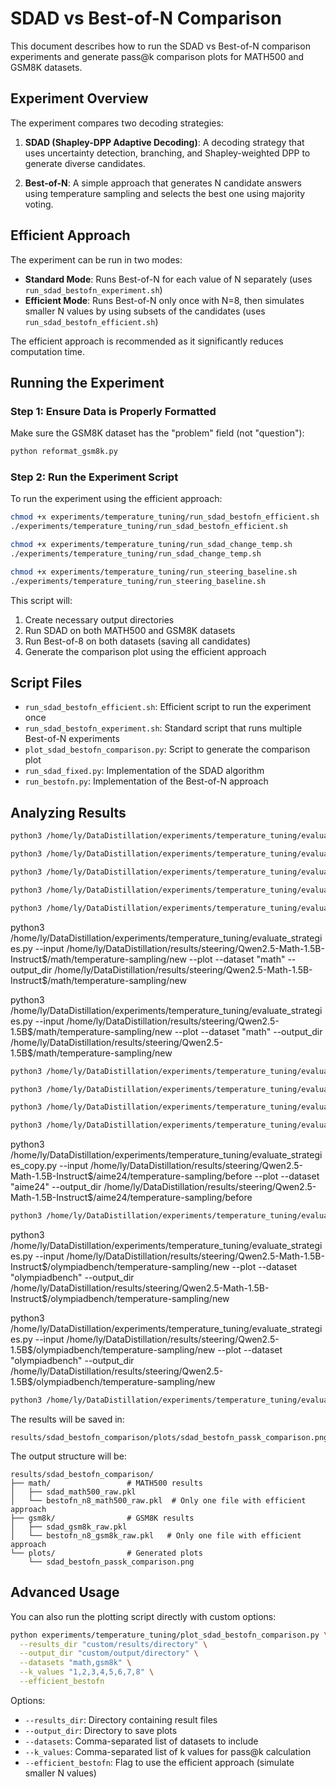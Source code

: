 # SDAD vs Best-of-N Comparison

This document describes how to run the SDAD vs Best-of-N comparison experiments and generate pass@k comparison plots for MATH500 and GSM8K datasets.

## Experiment Overview

The experiment compares two decoding strategies:

1. **SDAD (Shapley-DPP Adaptive Decoding)**: A decoding strategy that uses uncertainty detection, branching, and Shapley-weighted DPP to generate diverse candidates.

2. **Best-of-N**: A simple approach that generates N candidate answers using temperature sampling and selects the best one using majority voting.

## Efficient Approach

The experiment can be run in two modes:

- **Standard Mode**: Runs Best-of-N for each value of N separately (uses `run_sdad_bestofn_experiment.sh`)
- **Efficient Mode**: Runs Best-of-N only once with N=8, then simulates smaller N values by using subsets of the candidates (uses `run_sdad_bestofn_efficient.sh`)

The efficient approach is recommended as it significantly reduces computation time.

## Running the Experiment

### Step 1: Ensure Data is Properly Formatted

Make sure the GSM8K dataset has the "problem" field (not "question"):

```bash
python reformat_gsm8k.py
```

### Step 2: Run the Experiment Script

To run the experiment using the efficient approach:

```bash
chmod +x experiments/temperature_tuning/run_sdad_bestofn_efficient.sh
./experiments/temperature_tuning/run_sdad_bestofn_efficient.sh
```

```bash
chmod +x experiments/temperature_tuning/run_sdad_change_temp.sh
./experiments/temperature_tuning/run_sdad_change_temp.sh
```

```bash
chmod +x experiments/temperature_tuning/run_steering_baseline.sh
./experiments/temperature_tuning/run_steering_baseline.sh
```

This script will:
1. Create necessary output directories
2. Run SDAD on both MATH500 and GSM8K datasets
3. Run Best-of-8 on both datasets (saving all candidates)
4. Generate the comparison plot using the efficient approach

## Script Files

- `run_sdad_bestofn_efficient.sh`: Efficient script to run the experiment once
- `run_sdad_bestofn_experiment.sh`: Standard script that runs multiple Best-of-N experiments
- `plot_sdad_bestofn_comparison.py`: Script to generate the comparison plot
- `run_sdad_fixed.py`: Implementation of the SDAD algorithm
- `run_bestofn.py`: Implementation of the Best-of-N approach

## Analyzing Results
```bash
python3 /home/ly/DataDistillation/experiments/temperature_tuning/evaluate_strategies.py   --input /home/ly/DataDistillation/results/sdad_bestofn_comparison/Qwen2.5-Math-1.5B-Instruct$/math   --plot   --output_dir /home/ly/DataDistillation/results/output
```
```bash
python3 /home/ly/DataDistillation/experiments/temperature_tuning/evaluate_strategies.py   --input /home/ly/DataDistillation/results/sdad_bestofn_comparison/Qwen2.5-Math-1.5B-Instruct$/aime24   --plot   --output_dir /home/ly/DataDistillation/results/output
```
```bash
python3 /home/ly/DataDistillation/experiments/temperature_tuning/evaluate_strategies.py   --input /home/ly/DataDistillation/results/sdad_bestofn_comparison/Qwen2.5-1.5B$/math --dataset "math"   --plot   --output_dir /home/ly/DataDistillation/results/output
```

```bash
python3 /home/ly/DataDistillation/experiments/temperature_tuning/evaluate_strategies.py   --input /home/ly/DataDistillation/results/steering/Qwen2.5-1.5B$/math   --plot   --output_dir /home/ly/DataDistillation/results/steering/Qwen2.5-1.5B$/math
```

```bash
python3 /home/ly/DataDistillation/experiments/temperature_tuning/evaluate_strategies.py   --input /home/ly/DataDistillation/results/steering/Qwen2.5-Math-1.5B-Instruct$/math   --plot --dataset"math"  --output_dir /home/ly/DataDistillation/results/steering/Qwen2.5-Math-1.5B-Instruct$/math
```

python3 /home/ly/DataDistillation/experiments/temperature_tuning/evaluate_strategies.py   --input /home/ly/DataDistillation/results/steering/Qwen2.5-Math-1.5B-Instruct$/math/temperature-sampling/new   --plot --dataset "math"    --output_dir /home/ly/DataDistillation/results/steering/Qwen2.5-Math-1.5B-Instruct$/math/temperature-sampling/new

python3 /home/ly/DataDistillation/experiments/temperature_tuning/evaluate_strategies.py   --input /home/ly/DataDistillation/results/steering/Qwen2.5-1.5B$/math/temperature-sampling/new   --plot --dataset "math"    --output_dir /home/ly/DataDistillation/results/steering/Qwen2.5-1.5B$/math/temperature-sampling/new
```bash
python3 /home/ly/DataDistillation/experiments/temperature_tuning/evaluate_strategies.py   --input /home/ly/DataDistillation/results/steering/Qwen2.5-Math-1.5B-Instruct$/gsm8k   --plot   --output_dir /home/ly/DataDistillation/results/steering/Qwen2.5-Math-1.5B-Instruct$/gsm8k
```
```bash
python3 /home/ly/DataDistillation/experiments/temperature_tuning/evaluate_strategies.py   --input /home/ly/DataDistillation/results/steering/Qwen2.5-1.5B$/gsm8k   --plot   --output_dir /home/ly/DataDistillation/results/steering/Qwen2.5-1.5B$/gsm8k
```

```bash
python3 /home/ly/DataDistillation/experiments/temperature_tuning/evaluate_strategies.py   --input /home/ly/DataDistillation/results/steering/Qwen2.5-Math-1.5B-Instruct$/aime24   --plot   --output_dir /home/ly/DataDistillation/results/steering/Qwen2.5-Math-1.5B-Instruct$/aime24
```
```bash
python3 /home/ly/DataDistillation/experiments/temperature_tuning/evaluate_strategies.py   --input /home/ly/DataDistillation/results/steering/Qwen2.5-1.5B$/aime24   --plot   --output_dir /home/ly/DataDistillation/results/steering/Qwen2.5-1.5B$/aime24
```

python3 /home/ly/DataDistillation/experiments/temperature_tuning/evaluate_strategies_copy.py   --input /home/ly/DataDistillation/results/steering/Qwen2.5-Math-1.5B-Instruct$/aime24/temperature-sampling/before   --plot --dataset "aime24"  --output_dir /home/ly/DataDistillation/results/steering/Qwen2.5-Math-1.5B-Instruct$/aime24/temperature-sampling/before

```bash
python3 /home/ly/DataDistillation/experiments/temperature_tuning/evaluate_strategies.py   --input /home/ly/DataDistillation/results/steering/Qwen2.5-Math-1.5B-Instruct$/olympiadbench   --plot   --output_dir /home/ly/DataDistillation/results/steering/Qwen2.5-Math-1.5B-Instruct$/olympiadbench
```
python3 /home/ly/DataDistillation/experiments/temperature_tuning/evaluate_strategies.py   --input /home/ly/DataDistillation/results/steering/Qwen2.5-Math-1.5B-Instruct$/olympiadbench/temperature-sampling/new   --plot --dataset "olympiadbench"   --output_dir /home/ly/DataDistillation/results/steering/Qwen2.5-Math-1.5B-Instruct$/olympiadbench/temperature-sampling/new

python3 /home/ly/DataDistillation/experiments/temperature_tuning/evaluate_strategies.py   --input /home/ly/DataDistillation/results/steering/Qwen2.5-1.5B$/olympiadbench/temperature-sampling/new   --plot --dataset "olympiadbench"   --output_dir /home/ly/DataDistillation/results/steering/Qwen2.5-1.5B$/olympiadbench/temperature-sampling/new
```bash
python3 /home/ly/DataDistillation/experiments/temperature_tuning/evaluate_strategies.py   --input /home/ly/DataDistillation/results/steering/Qwen2.5-1.5B$/olympiadbench   --plot   --output_dir /home/ly/DataDistillation/results/steering/Qwen2.5-1.5B$/olympiadbench
```

The results will be saved in:

```
results/sdad_bestofn_comparison/plots/sdad_bestofn_passk_comparison.png
```

The output structure will be:

```
results/sdad_bestofn_comparison/
├── math/                 # MATH500 results
│   ├── sdad_math500_raw.pkl
│   └── bestofn_n8_math500_raw.pkl  # Only one file with efficient approach
├── gsm8k/                # GSM8K results
│   ├── sdad_gsm8k_raw.pkl
│   └── bestofn_n8_gsm8k_raw.pkl   # Only one file with efficient approach
└── plots/                # Generated plots
    └── sdad_bestofn_passk_comparison.png
```

## Advanced Usage

You can also run the plotting script directly with custom options:

```bash
python experiments/temperature_tuning/plot_sdad_bestofn_comparison.py \
  --results_dir "custom/results/directory" \
  --output_dir "custom/output/directory" \
  --datasets "math,gsm8k" \
  --k_values "1,2,3,4,5,6,7,8" \
  --efficient_bestofn
```

Options:
- `--results_dir`: Directory containing result files
- `--output_dir`: Directory to save plots
- `--datasets`: Comma-separated list of datasets to include
- `--k_values`: Comma-separated list of k values for pass@k calculation
- `--efficient_bestofn`: Flag to use the efficient approach (simulate smaller N values)